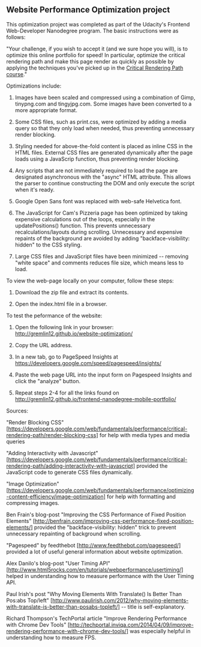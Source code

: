 ## Website Performance Optimization project

This optimization project was completed as part of the Udacity's Frontend Web-Developer Nanodegree program. The basic instructions were as follows:


"Your challenge, if you wish to accept it (and we sure hope you will), is to optimize this online portfolio for speed! In particular, optimize the critical rendering path and make this page render as quickly as possible by applying the techniques you've picked up in the [Critical Rendering Path course](https://www.udacity.com/course/ud884)."


Optimizations include:

1. Images have been scaled and compressed using a combination of Gimp, tinypng.com and tingyjpg.com. Some images have been converted to a more appropriate format.

2. Some CSS files, such as print.css, were optimized by adding a media query so
that they only load when needed, thus preventing unnecessary render blocking.

3. Styling needed for above-the-fold content is placed as inline CSS in the 
HTML files. External CSS files are generated dynamically after the page loads using a JavaScrip function, thus preventing render blocking.

4. Any scripts that are not immediately required to load the page are designated 
asynchronous with the "async" HTML attribute. This allows the parser
to continue constructing the DOM and only execute the script when it's ready.

5. Google Open Sans font was replaced with web-safe Helvetica font. 

6. The JavaScript for Cam's Pizzeria page has been optimized by taking expensive
calculations out of the loops, especially in the updatePositions() function. This
prevents unnecessary recalculations/layouts during scrolling. Unnecessary and expensive repaints of the background are avoided by adding "backface-visibility: hidden" to the CSS styling.

7. Large CSS files and JavaScript files have been minimized -- removing "white space" and comments reduces file size, which means less to load.


To view the web-page locally on your computer, follow these steps:

1. Download the zip file and extract its contents.

2. Open the index.html file in a browser.


To test the peformance of the website:

1. Open the following link in your browser: http://gremlin12.github.io/website-optimization/

2. Copy the URL address.

3. In a new tab, go to PageSpeed Insights at https://developers.google.com/speed/pagespeed/insights/

4. Paste the web page URL into the input form on Pagespeed Insights and click the "analyze" button.

5. Repeat steps 2-4 for all the links found on http://gremlin12.github.io/frontend-nanodegree-mobile-portfolio/


Sources:

"Render Blocking CSS" [https://developers.google.com/web/fundamentals/performance/critical-rendering-path/render-blocking-css] for help with media types and media queries

"Adding Interactivity with Javascript" [https://developers.google.com/web/fundamentals/performance/critical-rendering-path/adding-interactivity-with-javascript] provided the JavaScript code to generate CSS files dynamically.

"Image Optimization" [https://developers.google.com/web/fundamentals/performance/optimizing-content-efficiency/image-optimization] for help with formatting and compressing images.

Ben Frain's blog-post "Improving the CSS Performance of Fixed Position Elements" [http://benfrain.com/improving-css-performance-fixed-position-elements/] provided the "backface-visibility: hidden" trick to prevent unnecessary repainting of background when scrolling.

"Pagespeed" by feedthebot [http://www.feedthebot.com/pagespeed/] provided a lot of useful general information about website optimization.

Alex Danilo's blog-post "User Timing API" [http://www.html5rocks.com/en/tutorials/webperformance/usertiming/] helped in understanding how to measure performance with the User Timing API.

Paul Irish's post "Why Moving Elements With Translate() Is Better Than Pos:abs Top/left" [http://www.paulirish.com/2012/why-moving-elements-with-translate-is-better-than-posabs-topleft/] -- title is self-explanatory.

Richard Thompson's TechPortal article "Improve Rendering Performance with Chrome Dev Tools" [http://techportal.inviqa.com/2014/04/09/improve-rendering-performance-with-chrome-dev-tools/] was especially helpful in understanding how to measure FPS.